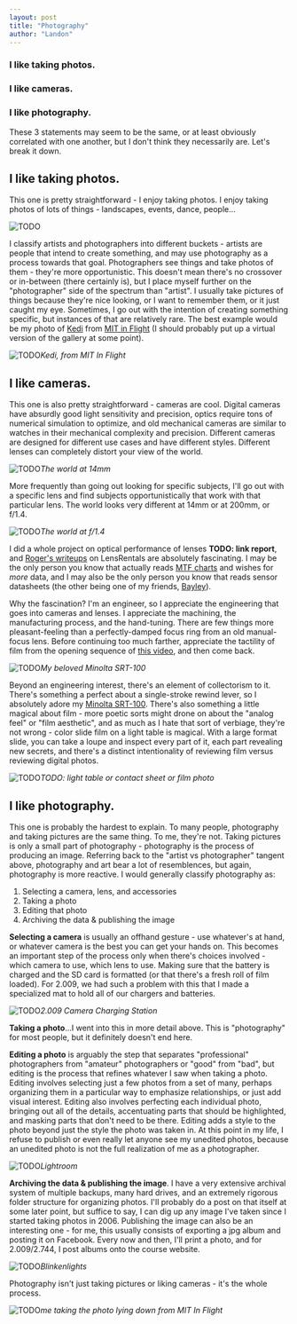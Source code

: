 ```yaml
---
layout: post
title: "Photography"
author: "Landon"
---
```



### I like taking photos.

### I like cameras.

### I like photography.

These 3 statements may seem to be the same, or at least obviously correlated with one another, but I don't think they necessarily are. Let's break it down.


## I like taking photos.

This one is pretty straightforward - I enjoy taking photos. I enjoy taking photos of lots of things - landscapes, events, dance, people...

![TODO](https://placehold.it/800x600 "TODO")

I classify artists and photographers into different buckets - artists are people that intend to create something, and may use photography as a process towards that goal. Photographers see things and take photos of them - they're more opportunistic. This doesn't mean there's no crossover or in-between (there certainly is), but I place myself further on the "photographer" side of the spectrum than "artist". I usually take pictures of things because they're nice looking, or I want to remember them, or it just caught my eye. Sometimes, I go out with the intention of creating something specific, but instances of that are relatively rare. The best example would be my photo of [Kedi](https://www.facebook.com/photo.php?fbid=1404442466234459&set=a.1404442366234469.1073741939.100000061561346&type=3&theater) from [MIT in Flight](https://arts.mit.edu/start/wiesner-student-art-gallery/past-exhibitions/) (I should probably put up a virtual version of the gallery at some point).

![TODO](https://placehold.it/800x800 "TODO")_Kedi, from MIT In Flight_

## I like cameras.

This one is also pretty straightforward - cameras are cool. Digital cameras have absurdly good light sensitivity and precision, optics require tons of numerical simulation to optimize, and old mechanical cameras are similar to watches in their mechanical complexity and precision. Different cameras are designed for different use cases and have different styles. Different lenses can completely distort your view of the world.

![TODO](https://placehold.it/800x800 "Wide images")_The world at 14mm_

 More frequently than going out looking for specific subjects, I'll go out with a specific lens and find subjects opportunistically that work with that particular lens. The world looks very different at 14mm or at 200mm, or f/1.4.

![TODO](https://placehold.it/800x800 "bokeh image")_The world at f/1.4_

I did a whole project on optical performance of lenses **TODO: link report**, and [Roger's writeups](https://wordpress.lensrentals.com/blog/category/geek-articles/) on LensRentals are absolutely fascinating. I may be the only person you know that actually reads [MTF charts](https://luminous-landscape.com/mtf/) and wishes for _more_ data, and I may also be the only person you know that reads sensor datasheets (the other being one of my friends, [Bayley](http://isopack.blogspot.com/)).

Why the fascination? I'm an engineer, so I appreciate the engineering that goes into cameras and lenses. I appreciate the machining, the manufacturing process, and the hand-tuning. There are few things more pleasant-feeling than a perfectly-damped focus ring from an old manual-focus lens. Before continuing too much farther, appreciate the tactility of film from the opening sequence of [this video](https://www.youtube.com/watch?v=mydIbgAQ_OA), and then come back.

![TODO](https://placehold.it/800x800 "TODO")_My beloved Minolta SRT-100_

Beyond an engineering interest, there's an element of collectorism to it. There's something a perfect about a single-stroke rewind lever, so I absolutely adore my [Minolta SRT-100](https://www.japancamerahunter.com/2016/05/camera-geekery-minolta-srt-100x-review/). There's also something a little magical about film - more poetic sorts might drone on about the "analog feel" or "film aesthetic", and as much as I hate that sort of verbiage, they're not wrong - color slide film on a light table is magical. With a large format slide, you can take a loupe and inspect every part of it, each part revealing new secrets, and there's a distinct intentionality of reviewing film versus reviewing digital photos.

![TODO](https://placehold.it/800x800 "TODO")_TODO: light table or contact sheet or film photo_

## I like photography.

This one is probably the hardest to explain. To many people, photography and taking pictures are the same thing. To me, they're not. Taking pictures is only a small part of photography - photography is the process of producing an image. Referring back to the "artist vs photographer" tangent above, photography and art bear a lot of resemblences, but again, photography is more reactive. I would generally classify photography as:

1. Selecting a camera, lens, and accessories
2. Taking a photo
3. Editing that photo
4. Archiving the data & publishing the image
<!-- 5. Publishing the image -->

**Selecting a camera** is usually an offhand gesture - use whatever's at hand, or whatever camera is the best you can get your hands on. This becomes an important step of the process only when there's choices involved - which camera to use, which lens to use. Making sure that the battery is charged and the SD card is formatted (or that there's a fresh roll of film loaded). For 2.009, we had such a problem with this that I made a specialized mat to hold all of our chargers and batteries.

![TODO](https://placehold.it/800x800 "TODO")_2.009 Camera Charging Station_

**Taking a photo**...I went into this in more detail above. This is "photography" for most people, but it definitely doesn't end here.

**Editing a photo** is arguably the step that separates "professional" photographers from "amateur" photographers or "good" from "bad", but editing is the process that refines whatever I saw when taking a photo. Editing involves selecting just a few photos from a set of many, perhaps organizing them in a particular way to emphasize relationships, or just add visual interest. Editing also involves perfecting each individual photo, bringing out all of the details, accentuating parts that should be highlighted, and masking parts that don't need to be there. Editing adds a style to the photo beyond just the style the photo was taken in. At this point in my life, I refuse to publish or even really let anyone see my unedited photos, because an unedited photo is not the full realization of me as a photographer.

![TODO](https://placehold.it/800x800 "TODO")_Lightroom_

**Archiving the data & publishing the image**. I have a very extensive archival system of multiple backups, many hard drives, and an extremely rigorous folder structure for organizing photos. I'll probably do a post on that itself at some later point, but suffice to say, I can dig up any image I've taken since I started taking photos in 2006. Publishing the image can also be an interesting one - for me, this usually consists of exporting a jpg album and posting it on Facebook. Every now and then, I'll print a photo, and for 2.009/2.744, I post albums onto the course website.

![TODO](https://placehold.it/800x800 "TODO")_Blinkenlights_

Photography isn't just taking pictures or liking cameras - it's the whole process.

![TODO](https://placehold.it/800x800 "TODO")_me taking the photo lying down from MIT In Flight_